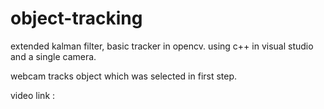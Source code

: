 # object-tracking
extended kalman filter, basic tracker in opencv. using c++ in visual studio and a single camera.

webcam tracks object which was selected in first step. 

video link :
